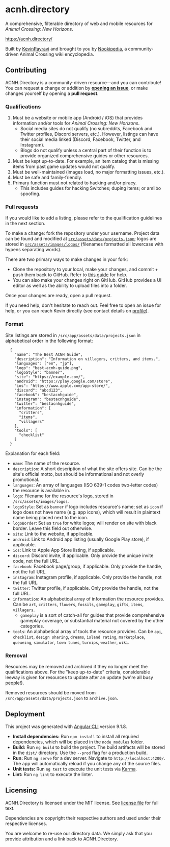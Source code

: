 # acnh.directory
A comprehensive, filterable directory of web and mobile resources for *Animal Crossing: New Horizons*.

https://acnh.directory/

Built by [KevinPayravi](https://github.com/KevinPayravi) and brought to you by [Nookipedia](https://nookipedia.com/wiki/Main_Page), a community-driven Animal Crossing wiki encyclopedia.

## Contributing
ACNH.Directory is a community-driven resource—and you can contribute! You can request a change or addition by [**opening an issue**](https://github.com/Nookipedia/acnh.directory/issues/new?assignees=&labels=new+listing&template=new-listing.md&title=New+resource%3A+%3CRESOURCE+NAME+HERE%3E), or make changes yourself by opening a **pull request**.

### Qualifications
1. Must be a website or mobile app (Android / iOS) that provides information and/or tools for *Animal Crossing: New Horizons*.
    * Social media sites do not qualify (no subreddits, Facebook and Twitter profiles, Discord servers, etc.). However, listings can have their social media linked (Discord, Facebook, Twitter, and Instagram).
    * Blogs do not qualify unless a central part of their function is to provide organized comprehensive guides or other resources.
2. Must be kept up-to-date. For example, an item catalog that is missing items from past game updates would not qualify.
3. Must be well-maintained (images load, no major formatting issues, etc.).
4. Must be safe and family-friendly.
5. Primary function must not related to hacking and/or piracy.
    * This includes guides for hacking Switches; duping items; or amiibo spoofing.

### Pull requests
If you would like to add a listing, please refer to the qualification guidelines in the next section.

To make a change: fork the repository under your username. Project data can be found and modified at [`src/assets/data/projects.json`](src/assets/data/projects.json); logos are stored in [`src/assets/images/logos/`](src/assets/images/logos/) (filenames formatted all lowercase with hypens separating words).

There are two primary ways to make changes in your fork:
* Clone the repository to your local, make your changes, and commit + push them back to GitHub. Refer to [this guide](https://docs.github.com/en/free-pro-team@latest/desktop/contributing-and-collaborating-using-github-desktop) for help.
* You can also make your changes right on GitHub. GitHub provides a UI editor as well as the ability to upload files into a folder.

Once your changes are ready, open a pull request.

If you need help, don't hesitate to reach out. Feel free to open an issue for help, or you can reach Kevin directly (see contact details on [profile](https://github.com/KevinPayravi)).

### Format
Site listings are stored in `/src/app/assets/data/projects.json` in alphabetical order in the following format:
```
  {
    "name": "The Best ACNH Guide",
    "description": "Information on villagers, critters, and items.",
    "languages": ["en", "jp"],
    "logo": "best-acnh-guide.png",
    "logoStyle": "banner",
    "site": "https://example.com/",
    "android": "https://play.google.com/store",
    "ios": "https://www.apple.com/app-store/",
    "discord": "abcd123",
    "facebook": "bestacnhguide",
    "instagram": "bestacnhguide",
    "twitter": "bestacnhguide",
    "information": [
      "critters",
      "items",
      "villagers"
    ],
    "tools": [
      "checklist"
    ]
  }
```

Explanation for each field:
* `name`: The name of the resource.
* `description`: A short description of what the site offers site. Can be the site's official motto, but should be informational and not overly promotional.
* `languages`: An array of languages (ISO 639-1 codes two-letter codes) the resource is available in.
* `logo`: Filename for the resource's logo, stored in `/src/assets/images/logos`.
* `logoStyle`: Set as `banner` if logo includes resource's name; set as `icon` if logo does not have name (e.g. app icons), which will result in plaintext name being placed next to the icon.
* `logoBorder`: Set as `true` for white logos; will render on site with black border. Leave this field out otherwise.
* `site`: Link to the website, if applicable.
* `android`: Link to Android app listing (usually Google Play store), if applicable.
* `ios`: Link to Apple App Store listing, if applicable.
* `discord`: Discord invite, if applicable. Only provide the unique invite code, not the full URL.
* `facebook`: Facebook page/group, if applicable. Only provide the handle, not the full URL.
* `instagram`: Instagram profile, if applicable. Only provide the handle, not the full URL.
* `twitter`: Twitter profile, if applicable. Only provide the handle, not the full URL.
* `information`: An alphabetical array of information the resource provides. Can be `art`, `critters`, `flowers`, `fossils`, `gameplay`, `gifts`, `items`, `villagers`.
  * `gameplay` is a sort of catch-all for guides that provide comprehensive gameplay coverage, or substantial material not covered by the other categories.
* `tools`: An alphabetical array of tools the resource provides. Can be `api`, `checklist`, `design sharing`, `dreams`, `island rating`, `marketplace`, `queueing`, `simulator`, `town tunes`, `turnips`, `weather`, `wiki`.

### Removal
Resources may be removed and archived if they no longer meet the qualifications above. For the "keep up-to-date" criteria, considerable leeway is given for resources to update after an update (we're all busy people!).

Removed resources should be moved from `/src/app/assets/data/projects.json` to `archive.json`.

## Deployment
This project was generated with [Angular CLI](https://github.com/angular/angular-cli) version 9.1.8.

* **Install dependencies:** Run `npm install` to install all required dependencies, which will be placed in the `node_modules` folder.
* **Build:** Run `ng build` to build the project. The build artifacts will be stored in the `dist/` directory. Use the `--prod` flag for a production build.
* **Run:** Run `ng serve` for a dev server. Navigate to `http://localhost:4200/`. The app will automatically reload if you change any of the source files.
* **Unit tests:** Run `ng test` to execute the unit tests via [Karma](https://karma-runner.github.io).
* **Lint:** Run `ng lint` to execute the linter.

## Licensing
ACNH.Directory is licensed under the MIT license. See [license file](LICENSE) for full text.

Dependencies are copyright their respective authors and used under their respective licenses.

You are welcome to re-use our directory data. We simply ask that you provide attribution and a link back to ACNH.Directory.
